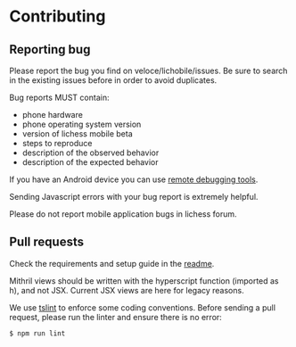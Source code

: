 # Contributing

## Reporting bug

Please report the bug you find on veloce/lichobile/issues. Be sure to search
in the existing issues before in order to avoid duplicates.

Bug reports MUST contain:

* phone hardware
* phone operating system version
* version of lichess mobile beta
* steps to reproduce
* description of the observed behavior
* description of the expected behavior

If you have an Android device you can use [remote debugging tools](https://developer.chrome.com/devtools/docs/remote-debugging).

Sending Javascript errors with your bug report is extremely helpful.

Please do not report mobile application bugs in lichess forum.

## Pull requests

Check the requirements and setup guide in the [readme](README.md).

Mithril views should be written with the hyperscript function (imported as h),
and not JSX. Current JSX views are here for legacy reasons.

We use [tslint](https://palantir.github.io/tslint/) to enforce some coding conventions.
Before sending a pull request, please run the linter and ensure there is no error:

    $ npm run lint
